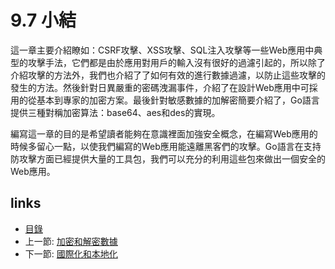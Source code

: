 # 9.7 小結
這一章主要介紹瞭如：CSRF攻擊、XSS攻擊、SQL注入攻擊等一些Web應用中典型的攻擊手法，它們都是由於應用對用戶的輸入沒有很好的過濾引起的，所以除了介紹攻擊的方法外，我們也介紹了了如何有效的進行數據過濾，以防止這些攻擊的發生的方法。然後針對日異嚴重的密碼洩漏事件，介紹了在設計Web應用中可採用的從基本到專家的加密方案。最後針對敏感數據的加解密簡要介紹了，Go語言提供三種對稱加密算法：base64、aes和des的實現。

編寫這一章的目的是希望讀者能夠在意識裡面加強安全概念，在編寫Web應用的時候多留心一點，以使我們編寫的Web應用能遠離黑客們的攻擊。Go語言在支持防攻擊方面已經提供大量的工具包，我們可以充分的利用這些包來做出一個安全的Web應用。

## links
   * [目錄](<preface.md>)
   * 上一節: [加密和解密數據](<09.6.md>)
   * 下一節: [國際化和本地化](<10.0.md>)
